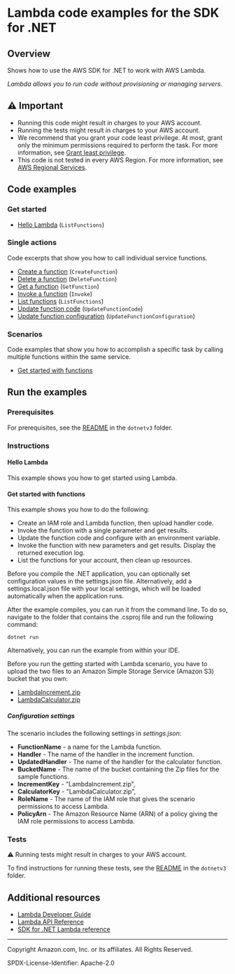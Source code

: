 <!--Generated by WRITEME on 2023-04-06 15:24:13.791057 (UTC)-->
# Lambda code examples for the SDK for .NET

## Overview

Shows how to use the AWS SDK for .NET to work with AWS Lambda.

<!--custom.overview.start-->
<!--custom.overview.end-->

*Lambda allows you to run code without provisioning or managing servers.*

## ⚠ Important

* Running this code might result in charges to your AWS account.
* Running the tests might result in charges to your AWS account.
* We recommend that you grant your code least privilege. At most, grant only the minimum permissions required to perform the task. For more information, see [Grant least privilege](https://docs.aws.amazon.com/IAM/latest/UserGuide/best-practices.html#grant-least-privilege).
* This code is not tested in every AWS Region. For more information, see [AWS Regional Services](https://aws.amazon.com/about-aws/global-infrastructure/regional-product-services).

<!--custom.important.start-->
<!--custom.important.end-->

## Code examples

### Get started

* [Hello Lambda](Actions/HelloLambda.cs#L4) (`ListFunctions`)

### Single actions

Code excerpts that show you how to call individual service functions.

* [Create a function](Actions/LambdaWrapper.cs#L26) (`CreateFunction`)
* [Delete a function](Actions/LambdaWrapper.cs#L72) (`DeleteFunction`)
* [Get a function](Actions/LambdaWrapper.cs#L96) (`GetFunction`)
* [Invoke a function](Actions/LambdaWrapper.cs#L116) (`Invoke`)
* [List functions](Actions/LambdaWrapper.cs#L143) (`ListFunctions`)
* [Update function code](Actions/LambdaWrapper.cs#L164) (`UpdateFunctionCode`)
* [Update function configuration](Actions/LambdaWrapper.cs#L192) (`UpdateFunctionConfiguration`)

### Scenarios

Code examples that show you how to accomplish a specific task by calling multiple
functions within the same service.

* [Get started with functions](Actions/LambdaWrapper.cs) 

## Run the examples

### Prerequisites


For prerequisites, see the [README](../README.md#Prerequisites) in the `dotnetv3` folder.



<!--custom.prerequisites.start-->
<!--custom.prerequisites.end-->

### Instructions


<!--custom.instructions.start-->
<!--custom.instructions.end-->

#### Hello Lambda

This example shows you how to get started using Lambda.


#### Get started with functions

This example shows you how to do the following:

* Create an IAM role and Lambda function, then upload handler code.
* Invoke the function with a single parameter and get results.
* Update the function code and configure with an environment variable.
* Invoke the function with new parameters and get results. Display the returned execution log.
* List the functions for your account, then clean up resources.

Before you compile the .NET application, you can optionally set configuration values
in the settings.json file. Alternatively, add a settings.local.json file with
your local settings, which will be loaded automatically when the application runs.

After the example compiles, you can run it from the command line. To do so, navigate to
the folder that contains the .csproj file and run the following command:

```
dotnet run
```
Alternatively, you can run the example from within your IDE.

<!--custom.scenarios.lambda_Scenario_GettingStartedFunctions.start-->
Before you run the getting started with Lambda scenario, you have to upload
the two files to an Amazon Simple Storage Service (Amazon S3) bucket that you
own:

 * [LambdaIncrement.zip](LambdaIncrement.zip)
 * [LambdaCalculator.zip](LambdaCalculator.zip)
 
##### Configuration settings

The scenario includes the following settings in *settings.json*:

 * **FunctionName** - a name for the Lambda function.
 * **Handler** - The name of the handler in the increment function.
 * **UpdatedHandler** - The name of the handler for the calculator function.
 * **BucketName** - The name of the bucket containing the Zip files for the sample functions.
 * **IncrementKey** - "LambdaIncrement.zip",
 * **CalculatorKey** - "LambdaCalculator.zip",
 * **RoleName** - The name of the IAM role that gives the scenario permissions to access Lambda.
 * **PolicyArn** - The Amazon Resource Name (ARN) of a policy giving the IAM role permissions to access Lambda.
<!--custom.scenarios.lambda_Scenario_GettingStartedFunctions.end-->

### Tests

⚠ Running tests might result in charges to your AWS account.


To find instructions for running these tests, see the [README](../README.md#Tests)
in the `dotnetv3` folder.



<!--custom.tests.start-->
<!--custom.tests.end-->

## Additional resources

* [Lambda Developer Guide](https://docs.aws.amazon.com/lambda/latest/dg/welcome.html)
* [Lambda API Reference](https://docs.aws.amazon.com/lambda/latest/dg/API_Reference.html)
* [SDK for .NET Lambda reference](https://docs.aws.amazon.com/sdkfornet/v3/apidocs/items/Lambda/NLambda.html)

<!--custom.resources.start-->
<!--custom.resources.end-->

---

Copyright Amazon.com, Inc. or its affiliates. All Rights Reserved.

SPDX-License-Identifier: Apache-2.0